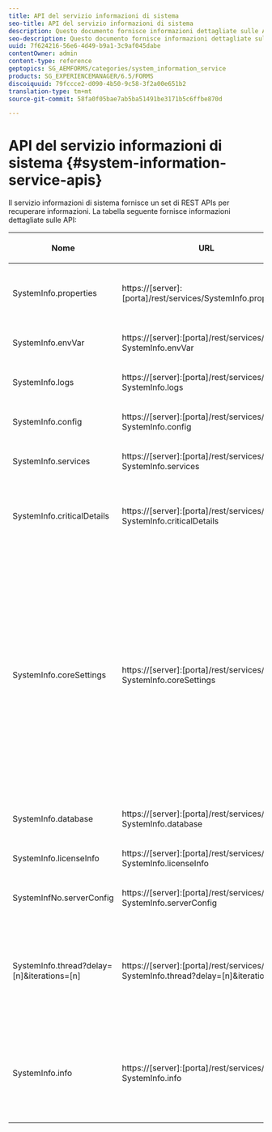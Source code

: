 ```yaml
---
title: API del servizio informazioni di sistema
seo-title: API del servizio informazioni di sistema
description: Questo documento fornisce informazioni dettagliate sulle API fornite dal servizio informazioni sul sistema.
seo-description: Questo documento fornisce informazioni dettagliate sulle API fornite dal servizio informazioni sul sistema.
uuid: 7f624216-56e6-4d49-b9a1-3c9af045dabe
contentOwner: admin
content-type: reference
geptopics: SG_AEMFORMS/categories/system_information_service
products: SG_EXPERIENCEMANAGER/6.5/FORMS
discoiquuid: 79fccce2-d090-4b50-9c58-3f2a00e651b2
translation-type: tm+mt
source-git-commit: 58fa0f05bae7ab5ba51491be3171b5c6ffbe870d

---
```



# API del servizio informazioni di sistema {#system-information-service-apis}

Il servizio informazioni di sistema fornisce un set di REST APIs per recuperare informazioni. La tabella seguente fornisce informazioni dettagliate sulle API:

<table>
 <thead>
  <tr>
   <th><p>Nome</p></th>
   <th><p>URL</p></th>
   <th><p>Descrizione</p></th>
  </tr>
 </thead>
 <tbody>
  <tr>
   <td><p>SystemInfo.properties</p></td>
   <td><p>https://[server]:[porta]/rest/services/SystemInfo.properties`</p></td>
   <td><p>Questa API è un wrapper per l'API Java <a href="https://docs.oracle.com/javase/6/docs/api/java/lang/System.html#getProperties()">system.getProperties</a> . Recupera la configurazione dell'ambiente di lavoro corrente. </p></td>
  </tr>
  <tr>
   <td><p>SystemInfo.envVar</p></td>
   <td><p>https://[server]:[porta]/rest/services/ SystemInfo.envVar</p></td>
   <td><p>Recupera tutte le variabili di ambiente del sistema operativo host. </p></td>
  </tr>
  <tr>
   <td><p>SystemInfo.logs</p></td>
   <td><p>https://[server]:[porta]/rest/services/ SystemInfo.logs</p></td>
   <td><p>Scarica un file zip contenente i registri del server applicazione. </p></td>
  </tr>
  <tr>
   <td><p>SystemInfo.config</p></td>
   <td><p>https://[server]:[porta]/rest/services/ SystemInfo.config</p></td>
   <td><p>Recupera tutto il contenuto del file config.xml. </p></td>
  </tr>
  <tr>
   <td><p>SystemInfo.services</p></td>
   <td><p>https://[server]:[porta]/rest/services/ SystemInfo.services</p></td>
   <td><p>Recupera i parametri di stato e di configurazione dei servizi di moduli AEM.</p></td>
  </tr>
  <tr>
   <td><p>SystemInfo.criticalDetails</p></td>
   <td><p>https://[server]:[porta]/rest/services/ SystemInfo.criticalDetails</p></td>
   <td><p>Recupera i tempi di attività del server, gli argomenti JVM, la memoria di sistema, la dimensione heap, il nome del sistema operativo, il numero di thread attivi e il numero di thread. </p></td>
  </tr>
  <tr>
   <td><p>SystemInfo.coreSettings</p></td>
   <td><p>https://[server]:[porta]/rest/services/ SystemInfo.coreSettings</p></td>
   <td><p>Recupera i valori delle seguenti proprietà:</p>
    <ul>
     <li><p>AdobeTempDir</p></li>
     <li><p>AdobeServerFontDir</p></li>
     <li><p>CustomerFontDir</p></li>
     <li><p>GlobalDocumentStorageRootDir</p></li>
     <li><p>DefaultDocumentMaxInlineSize</p></li>
     <li><p>DefaultDocumentDispositionTimeout</p></li>
     <li><p>EnableDocumentDBStorage</p></li>
     <li><p>GlobalDocumentStorageUseNetworkShare</p></li>
     <li><p>EnableFIPS</p></li>
     <li><p>EnableWSDL</p></li>
     <li><p>DataServicesConfigFile </p></li>
     <li><p>EnableRDS</p></li>
    </ul><p></p></td>
  </tr>
  <tr>
   <td><p>SystemInfo.database</p></td>
   <td><p>https://[server]:[porta]/rest/services/ SystemInfo.database</p></td>
   <td><p>Recupera informazioni dettagliate sul database.</p></td>
  </tr>
  <tr>
   <td><p>SystemInfo.licenseInfo</p></td>
   <td><p>https://[server]:[porta]/rest/services/ SystemInfo.licenseInfo</p></td>
   <td><p>Recupera le informazioni sulla versione e la licenza dei componenti AEM installati. </p></td>
  </tr>
  <tr>
   <td><p>SystemInfNo.serverConfig</p></td>
   <td><p>https://[server]:[porta]/rest/services/ SystemInfo.serverConfig</p></td>
   <td><p>Scarica i file di configurazione del server dell'applicazione host. </p></td>
  </tr>
  <tr>
   <td><p>SystemInfo.thread?delay=[n]&amp;iterations=[n]</p></td>
   <td><p>https://[server]:[porta]/rest/services/ SystemInfo.thread?delay=[n]&amp;iterations=[n]</p></td>
   <td><p>Recupera il conteggio e la traccia dello stack dei thread attivi. Accetta i seguenti parametri:</p>
    <ul>
     <li><p>iterations= [n]: Specifica il numero di iterazioni. Sostituire n con un numero. </p></li>
     <li><p>Ritardo= [n]: Specifica il numero di millisecondi di attesa prima dell'avvio dell'iterazione successiva. </p></li>
    </ul><p></p></td>
  </tr>
  <tr>
   <td><p>SystemInfo.info</p></td>
   <td><p>https://[server]:[porta]/rest/services/ SystemInfo.info</p></td>
   <td><p>Questa API è un wrapper per tutte le API del servizio informazioni di sistema. Internamente, esegue tutte le API di informazioni di sistema e scarica le informazioni in formato zip. </p><p><i><strong>nota</strong>: Il SystemInfo.info non fornisce traccia di conteggio e stack dei thread attivi. </i></p></td>
  </tr>
 </tbody>
</table>

